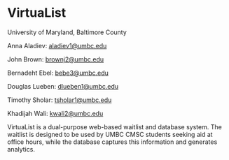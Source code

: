 # VirtuaList


University of Maryland, Baltimore County


Anna Aladiev: aladiev1@umbc.edu

John Brown: brownj2@umbc.edu

Bernadeht Ebel: bebe3@umbc.edu

Douglas Lueben: dlueben1@umbc.edu

Timothy Sholar: tsholar1@umbc.edu

Khadijah Wali: kwali2@umbc.edu

VirtuaList is a dual-purpose web-based waitlist and database system. The waitlist is designed to be used by UMBC CMSC students seeking aid at office hours, while the database captures this information and generates analytics.
